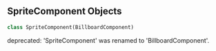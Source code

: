 ## SpriteComponent Objects

```python
class SpriteComponent(BillboardComponent)
```

deprecated: 'SpriteComponent' was renamed to 'BillboardComponent'.

<a id="unreal.BoundsCopyComponent"></a>
